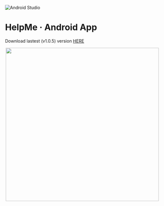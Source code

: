 ![Android Studio](https://img.shields.io/badge/Android-3DDC84?style=for-the-badge&logo=android&logoColor=white)
# HelpMe · Android App

Download lastest (v1.0.5) version [HERE](https://github.com/uo277516/HelpMe/releases/download/v1.0.5/helpme_v1.0.5.apk)

<img src="https://user-images.githubusercontent.com/56480356/211187586-d2cf26f7-f00f-4ecc-81ff-4d5dd8352be5.png" width="500px" height="auto" style="display: block; margin: 0 auto;"/>
